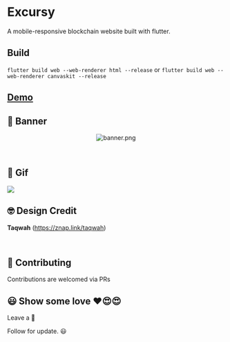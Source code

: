 # Excursy

A mobile-responsive blockchain website built with flutter.

## Build
```flutter build web --web-renderer html --release```
or
```flutter build web --web-renderer canvaskit --release```


## [Demo](https://excursy.surge.sh)

## 📸 Banner

<p align="center">
<img src="art/banner.jpg" alt="banner.png" hspace="2"/>
</p>

<br />

## 🎥 Gif
<p align="center">

![](https://github.com/bukunmialuko/excursy/blob/main/art/excursy.gif)

</p>

## 🤓 Design Credit

**Taqwah**
(https://znap.link/taqwah)

<br />

## 🤝 Contributing
Contributions are welcomed via PRs


## 😃 Show some love ❤️😍😍

Leave a 🌟

Follow for update. 😃
